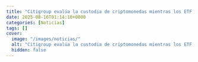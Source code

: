 ```yaml
---
title: "Citigroup evalúa la custodia de criptomonedas mientras los ETF y las stablecoins ganan impulso"
date: 2025-08-16T01:14:10+0000
categories: [Noticias]
tags: []
cover:
  image: "/images/noticias/"
  alt: "Citigroup evalúa la custodia de criptomonedas mientras los ETF y las stablecoins ganan impulso"
  hidden: false
---
```



